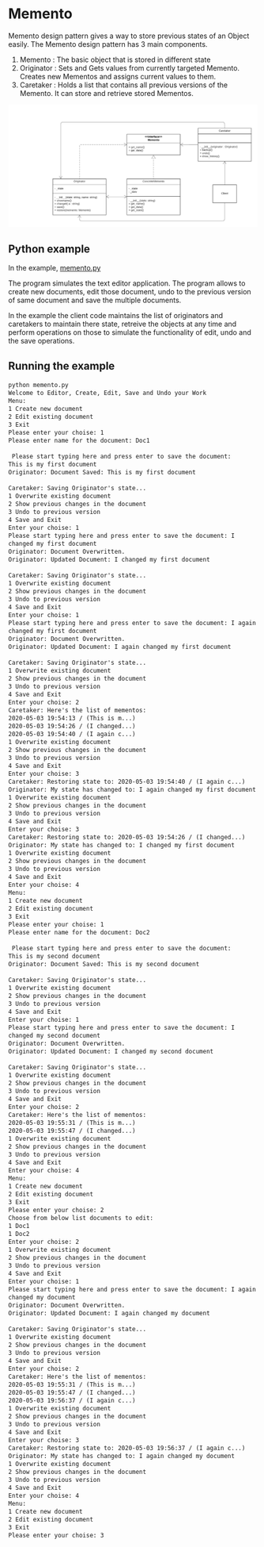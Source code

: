 # Memento

Memento design pattern gives a way to store previous states of an Object easily. The Memento design pattern has 3 main components.

1) Memento : The basic object that is stored in different state
2) Originator : Sets and Gets values from currently targeted Memento. Creates new Mementos and assigns current values to them.
3) Caretaker : Holds a list that contains all previous versions of the Memento. It can store and retrieve stored Mementos.

![UML of  Memento](uml.png "UML class diagram of Memento")

## Python example

In the example, [memento.py](memento.py)

The program simulates the text editor application. The program allows to create new documents, edit those document, undo to the previous version of same document and save the multiple documents.



In the example the client code maintains the list of originators and caretakers to maintain there state, retreive the objects at any time and perform operations on those to simulate the functionality of edit, undo and the save operations.


## Running the example


```
python memento.py
Welcome to Editor, Create, Edit, Save and Undo your Work 
Menu: 
1 Create new document
2 Edit existing document
3 Exit
Please enter your choise: 1
Please enter name for the document: Doc1

 Please start typing here and press enter to save the document: 
This is my first document
Originator: Document Saved: This is my first document

Caretaker: Saving Originator's state...
1 Overwrite existing document
2 Show previous changes in the document
3 Undo to previous version
4 Save and Exit
Enter your choise: 1
Please start typing here and press enter to save the document: I changed my first document
Originator: Document Overwritten.
Originator: Updated Document: I changed my first document

Caretaker: Saving Originator's state...
1 Overwrite existing document
2 Show previous changes in the document
3 Undo to previous version
4 Save and Exit
Enter your choise: 1
Please start typing here and press enter to save the document: I again changed my first document
Originator: Document Overwritten.
Originator: Updated Document: I again changed my first document

Caretaker: Saving Originator's state...
1 Overwrite existing document
2 Show previous changes in the document
3 Undo to previous version
4 Save and Exit
Enter your choise: 2
Caretaker: Here's the list of mementos:
2020-05-03 19:54:13 / (This is m...)
2020-05-03 19:54:26 / (I changed...)
2020-05-03 19:54:40 / (I again c...)
1 Overwrite existing document
2 Show previous changes in the document
3 Undo to previous version
4 Save and Exit
Enter your choise: 3
Caretaker: Restoring state to: 2020-05-03 19:54:40 / (I again c...)
Originator: My state has changed to: I again changed my first document
1 Overwrite existing document
2 Show previous changes in the document
3 Undo to previous version
4 Save and Exit
Enter your choise: 3
Caretaker: Restoring state to: 2020-05-03 19:54:26 / (I changed...)
Originator: My state has changed to: I changed my first document
1 Overwrite existing document
2 Show previous changes in the document
3 Undo to previous version
4 Save and Exit
Enter your choise: 4
Menu: 
1 Create new document
2 Edit existing document
3 Exit
Please enter your choise: 1
Please enter name for the document: Doc2

 Please start typing here and press enter to save the document: 
This is my second document
Originator: Document Saved: This is my second document

Caretaker: Saving Originator's state...
1 Overwrite existing document
2 Show previous changes in the document
3 Undo to previous version
4 Save and Exit
Enter your choise: 1
Please start typing here and press enter to save the document: I changed my second document
Originator: Document Overwritten.
Originator: Updated Document: I changed my second document

Caretaker: Saving Originator's state...
1 Overwrite existing document
2 Show previous changes in the document
3 Undo to previous version
4 Save and Exit
Enter your choise: 2
Caretaker: Here's the list of mementos:
2020-05-03 19:55:31 / (This is m...)
2020-05-03 19:55:47 / (I changed...)
1 Overwrite existing document
2 Show previous changes in the document
3 Undo to previous version
4 Save and Exit
Enter your choise: 4
Menu: 
1 Create new document
2 Edit existing document
3 Exit
Please enter your choise: 2
Choose from below list documents to edit: 
1 Doc1
1 Doc2
Enter your choise: 2
1 Overwrite existing document
2 Show previous changes in the document
3 Undo to previous version
4 Save and Exit
Enter your choise: 1
Please start typing here and press enter to save the document: I again changed my document
Originator: Document Overwritten.
Originator: Updated Document: I again changed my document

Caretaker: Saving Originator's state...
1 Overwrite existing document
2 Show previous changes in the document
3 Undo to previous version
4 Save and Exit
Enter your choise: 2
Caretaker: Here's the list of mementos:
2020-05-03 19:55:31 / (This is m...)
2020-05-03 19:55:47 / (I changed...)
2020-05-03 19:56:37 / (I again c...)
1 Overwrite existing document
2 Show previous changes in the document
3 Undo to previous version
4 Save and Exit
Enter your choise: 3
Caretaker: Restoring state to: 2020-05-03 19:56:37 / (I again c...)
Originator: My state has changed to: I again changed my document
1 Overwrite existing document
2 Show previous changes in the document
3 Undo to previous version
4 Save and Exit
Enter your choise: 4
Menu: 
1 Create new document
2 Edit existing document
3 Exit
Please enter your choise: 3

```